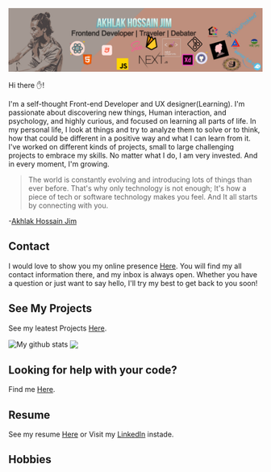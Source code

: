 ![Jim Cover Image](./bg.png)

Hi there ✋!

I'm a self-thought Front-end Developer and UX designer(Learning). I'm passionate about discovering new things, Human interaction, and psychology, and highly curious, and focused on learning all parts of life. In my personal life, I look at things and try to analyze them to solve or to think, how that could be different in a positive way and what I can learn from it. I've worked on different kinds of projects, small to large challenging projects to embrace my skills. No matter what I do, I am very invested. And in every moment, I'm growing.


>The world is constantly evolving and introducing lots of things than ever before. That's why only technology is not enough; It's how a piece of tech or software technology makes you feel. And It all starts by connecting with you.

-[Akhlak Hossain Jim](https://ah-jim-seed.web.app/)

## Contact

I would love to show you my online presence [Here](http://akhlak-hossain-jim.github.io/).
You will find my all contact information there, and my inbox is always open. Whether you have a question or just want to say hello, I'll try my best to get back to you soon!

## See My Projects 

See my leatest Projects [Here](https://ah-jim-seed.web.app/).

<img align="center" src="https://github-readme-stats.vercel.app/api?username=akhlak-hossain-jim&show_icons=true&include_all_commits=true&theme=cobalt&hide_border=true" alt="My github stats" /> 
<img align="center" src="https://github-readme-stats.vercel.app/api/top-langs/?username=akhlak-hossain-jim&layout=compact&theme=cobalt&hide_border=true" />

## Looking for help with your code?
Find me [Here](http://akhlak-hossain-jim.github.io/).

## Resume

See my resume [Here](https://ah-jim-seed.web.app/pdf/resume.pdf)
or Visit my [LinkedIn](https://www.linkedin.com/in/akhlakhossainjim/) instade.

## Hobbies
